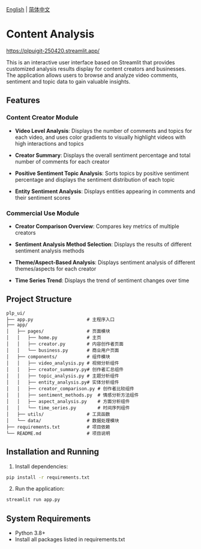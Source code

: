 [English](README.md) | [简体中文](README.zh-CN.md)

# Content Analysis  

https://plpuigit-250420.streamlit.app/

This is an interactive user interface based on Streamlit that provides customized analysis results display for content creators and businesses. The application allows users to browse and analyze video comments, sentiment and topic data to gain valuable insights.

## Features

### Content Creator Module

- **Video Level Analysis**: Displays the number of comments and topics for each video, and uses color gradients to visually highlight videos with high interactions and topics

- **Creator Summary**: Displays the overall sentiment percentage and total number of comments for each creator

- **Positive Sentiment Topic Analysis**: Sorts topics by positive sentiment percentage and displays the sentiment distribution of each topic

- **Entity Sentiment Analysis**: Displays entities appearing in comments and their sentiment scores

### Commercial Use Module

- **Creator Comparison Overview**: Compares key metrics of multiple creators

- **Sentiment Analysis Method Selection**: Displays the results of different sentiment analysis methods

- **Theme/Aspect-Based Analysis**: Displays sentiment analysis of different themes/aspects for each creator

- **Time Series Trend**: Displays the trend of sentiment changes over time

## Project Structure

```
plp_ui/
├── app.py                    # 主程序入口
├── app/
│   ├── pages/                # 页面模块
│   │   ├── home.py           # 主页
│   │   ├── creator.py        # 内容创作者页面
│   │   └── business.py       # 商业用户页面
│   ├── components/           # 组件模块
│   │   ├── video_analysis.py # 视频分析组件
│   │   ├── creator_summary.py# 创作者汇总组件
│   │   ├── topic_analysis.py # 主题分析组件
│   │   ├── entity_analysis.py# 实体分析组件
│   │   ├── creator_comparison.py # 创作者比较组件
│   │   ├── sentiment_methods.py  # 情感分析方法组件
│   │   ├── aspect_analysis.py    # 方面分析组件
│   │   └── time_series.py        # 时间序列组件
│   ├── utils/                # 工具函数
│   └── data/                 # 数据处理模块
├── requirements.txt          # 项目依赖
└── README.md                 # 项目说明
```

## Installation and Running

1. Install dependencies:

```bash
pip install -r requirements.txt
```

2. Run the application:

```bash
streamlit run app.py
```

## System Requirements

- Python 3.8+
- Install all packages listed in requirements.txt
